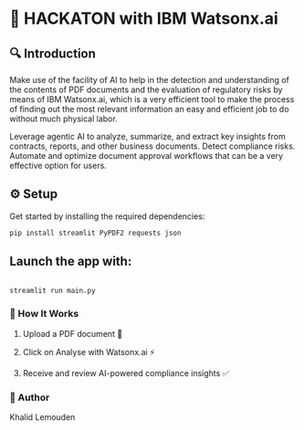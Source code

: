 # 🚀 HACKATON with IBM Watsonx.ai

## 🔍 Introduction
Make use of the facility of AI to help in the detection and understanding of the contents of PDF documents and the evaluation of regulatory risks by means of IBM Watsonx.ai, which is a very efficient tool to make the process of finding out the most relevant information an easy and efficient job to do without much physical labor.

Leverage agentic AI to analyze, summarize, and extract key insights from contracts, reports, and other business documents. Detect compliance risks. Automate and optimize document approval workflows that can be a very effective option for users.

## ⚙️ Setup
Get started by installing the required dependencies:
```bash
pip install streamlit PyPDF2 requests json
```

## Launch the app with:
```bash

streamlit run main.py
```
### 📌 How It Works
1. Upload a PDF document 📄

2. Click on Analyse with Watsonx.ai ⚡

3. Receive and review AI-powered compliance insights ✅

### 👤 Author
Khalid Lemouden
